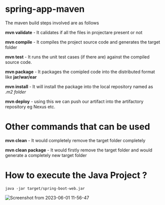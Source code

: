 # spring-app-maven


The maven build steps involved are as follows

**mvn validate** - It calidates if all the files in projectare present or not

**mvn compile** - It compiles the project source code and generates the target folder

**mvn test** - It runs the unit test cases (if there are) against the compiled source code.

**mvn package** - It packages the comipled code into the distributed format like **jar/war/ear**

**mvn install** - It will install the package into the local repository named as *.m2 folder*

**mvn deploy** - using this we can push our artifact into the artifactory repository eg Nexus etc.

# Other commands that can be used

**mvn clean** - It would completely remove the target folder completely

**mvn clean package** - It would firstly remove the target folder and would generate a completely new target folder


# How to execute the Java Project ?

```
java -jar target/spring-boot-web.jar
```

![Screenshot from 2023-06-01 11-56-47](https://github.com/adityadhopade/spring-app-maven/assets/48392204/cc561b1e-b90f-42f3-9474-2cdfd5e8221a)
